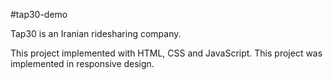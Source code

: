 #tap30-demo

Tap30 is an Iranian ridesharing company.

This project implemented with HTML, CSS and JavaScript.
This project was implemented in responsive design.
